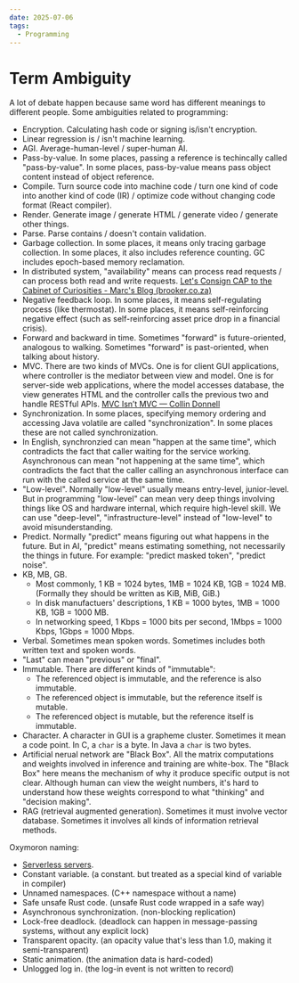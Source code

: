 ```yaml
---
date: 2025-07-06
tags:
  - Programming
---
```

# Term Ambiguity

A lot of debate happen because same word has different meanings to different people. Some ambiguities related to programming:

<!-- truncate -->

- Encryption. Calculating hash code or signing is/isn't encryption.
- Linear regression is / isn't machine learning.
- AGI. Average-human-level / super-human AI.
- Pass-by-value. In some places, passing a reference is techincally called "pass-by-value". In some places, pass-by-value means pass object content instead of object reference.
- Compile. Turn source code into machine code / turn one kind of code into another kind of code (IR) / optimize code without changing code format (React compiler).
- Render. Generate image / generate HTML / generate video / generate other things.
- Parse. Parse contains / doesn't contain validation.
- Garbage collection. In some places, it means only tracing garbage collection. In some places, it also includes reference counting. GC includes epoch-based memory reclamation.
- In distributed system, "availability" means can process read requests / can process both read and write requests. [Let's Consign CAP to the Cabinet of Curiosities - Marc's Blog (brooker.co.za)](https://brooker.co.za/blog/2024/07/25/cap-again.html)
- Negative feedback loop. In some places, it means self-regulating process (like thermostat). In some places, it means self-reinforcing negative effect (such as self-reinforcing asset price drop in a financial crisis).
- Forward and backward in time. Sometimes "forward" is future-oriented, analogous to walking. Sometimes "forward" is past-oriented, when talking about history.
- MVC. There are two kinds of MVCs. One is for client GUI applications, where controller is the mediator between view and model. One is for server-side web applications, where the model accesses database, the view generates HTML and the controller calls the previous two and handle RESTful APIs. [MVC Isn’t MVC — Collin Donnell](https://collindonnell.com/mvc-isnt-mvc)
- Synchronization. In some places, specifying memory ordering and accessing Java volatile are called "synchronization". In some places these are not called synchronization.
- In English, synchronzied can mean "happen at the same time", which contradicts the fact that caller waiting for the service working. Asynchronous can mean "not happening at the same time", which contradicts the fact that the caller calling an asynchronous interface can run with the called service at the same time.
- "Low-level". Normally "low-level" usually means entry-level, junior-level. But in programming "low-level" can mean very deep things involving things like OS and hardware internal, which require high-level skill. We can use "deep-level", "infrastructure-level" instead of "low-level" to avoid misunderstanding.
- Predict. Normally "predict" means figuring out what happens in the future. But in AI, "predict" means estimating something, not necessarily the things in future. For example: "predict masked token", "predict noise".
- KB, MB, GB. 
  - Most commonly, 1 KB = 1024 bytes, 1MB = 1024 KB, 1GB = 1024 MB. (Formally they should be written as KiB, MiB, GiB.)
  - In disk manufactuers' descriptions, 1 KB = 1000 bytes, 1MB = 1000 KB, 1GB = 1000 MB. 
  - In networking speed, 1 Kbps = 1000 bits per second, 1Mbps = 1000 Kbps, 1Gbps = 1000 Mbps.
- Verbal. Sometimes mean spoken words. Sometimes includes both written text and spoken words.
- "Last" can mean "previous" or "final".
- Immutable. There are different kinds of "immutable":
  - The referenced object is immutable, and the reference is also immutable.
  - The referenced object is immutable, but the reference itself is mutable.
  - The referenced object is mutable, but the reference itself is immutable.
- Character. A character in GUI is a grapheme cluster. Sometimes it mean a code point. In C, a `char` is a byte. In Java a `char` is two bytes.
- Artificial nerual network are "Black Box". All the matrix computations and weights involved in inference and training are white-box. The "Black Box" here means the mechanism of why it produce specific output is not clear. Although human can view the weight numbers, it's hard to understand how these weights correspond to what "thinking" and "decision making".
- RAG (retrieval augmented generation). Sometimes it must involve vector database. Sometimes it involves all kinds of information retrieval methods.


Oxymoron naming:

- [Serverless servers](https://vercel.com/blog/serverless-servers-node-js-with-in-function-concurrency).
- Constant variable. (a constant. but treated as a special kind of variable in compiler)
- Unnamed namespaces. (C++ namespace without a name)
- Safe unsafe Rust code. (unsafe Rust code wrapped in a safe way)
- Asynchronous synchronization. (non-blocking replication)
- Lock-free deadlock. (deadlock can happen in message-passing systems, without any explicit lock)
- Transparent opacity. (an opacity value that's less than 1.0, making it semi-transparent)
- Static animation. (the animation data is hard-coded)
- Unlogged log in. (the log-in event is not written to record)


